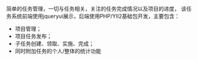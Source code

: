 简单的任务管理，一切与任务相关，关注的任务完成情况以及项目的进度，
该任务系统前端使用jqueryui展示，后端使用PHP/YII2基础包开发，主要包含：

- 项目管理；
- 项目任务发布；
- 子任务创建、领取、实施、完成；
- 同时附加任务的个人/整体的统计功能